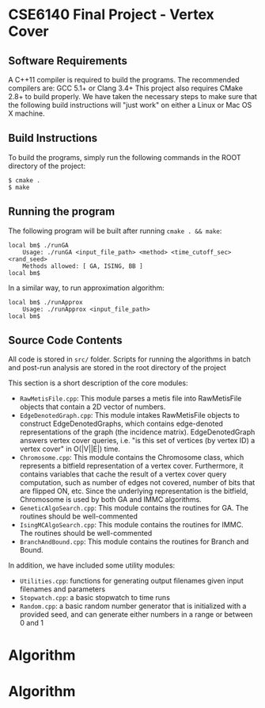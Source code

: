 # CSE6140 Final Project - Vertex Cover

## Software Requirements

A C++11 compiler is required to build the programs.  The recommended compilers are: GCC 5.1+ or Clang 3.4+  This project also requires CMake 2.8+ to build properly.  We have taken the necessary steps to make sure that the following build instructions will "just work" on either a Linux or Mac OS X machine.

## Build Instructions

To build the programs, simply run the following commands in the ROOT directory of the project:

    $ cmake .
    $ make

## Running the program

The following program will be built after running `cmake . && make`:

    local bm$ ./runGA
        Usage: ./runGA <input_file_path> <method> <time_cutoff_sec> <rand_seed>
        Methods allowed: [ GA, ISING, BB ]
    local bm$

In a similar way, to run approximation algorithm:

    local bm$ ./runApprox
        Usage: ./runApprox <input_file_path>
    local bm$

## Source Code Contents

All code is stored in `src/` folder.  Scripts for running the algorithms in batch and post-run analysis are stored in the root directory of the project

This section is a short description of the core modules:
* `RawMetisFile.cpp`: This module parses a metis file into RawMetisFile objects that contain a 2D vector of numbers.
* `EdgeDenotedGraph.cpp`: This module intakes RawMetisFile objects to construct EdgeDenotedGraphs, which contains edge-denoted representations of the graph (the incidence matrix).  EdgeDenotedGraph answers vertex cover queries, i.e. "is this set of vertices (by vertex ID) a vertex cover" in O(|V||E|) time.
* `Chromosome.cpp`: This module contains the Chromosome class, which represents a bitfield representation of a vertex cover.  Furthermore, it contains variables that cache the result of a vertex cover query computation, such as number of edges not covered, number of bits that are flipped ON, etc.  Since the underlying representation is the bitfield, Chromosome is used by both GA and IMMC algorithms.
* `GeneticAlgoSearch.cpp`: This module contains the routines for GA.  The routines should be well-commented
* `IsingMCAlgoSearch.cpp`: This module contains the routines for IMMC.  The routines should be well-commented
* `BranchAndBound.cpp`: This module contains the routines for Branch and Bound.


In addition, we have included some utility modules:
* `Utilities.cpp`: functions for generating output filenames given input filenames and parameters
* `Stopwatch.cpp`: a basic stopwatch to time runs
* `Random.cpp`: a basic random number generator that is initialized with a provided seed, and can generate either numbers in a range or between 0 and 1
# Algorithm
# Algorithm
